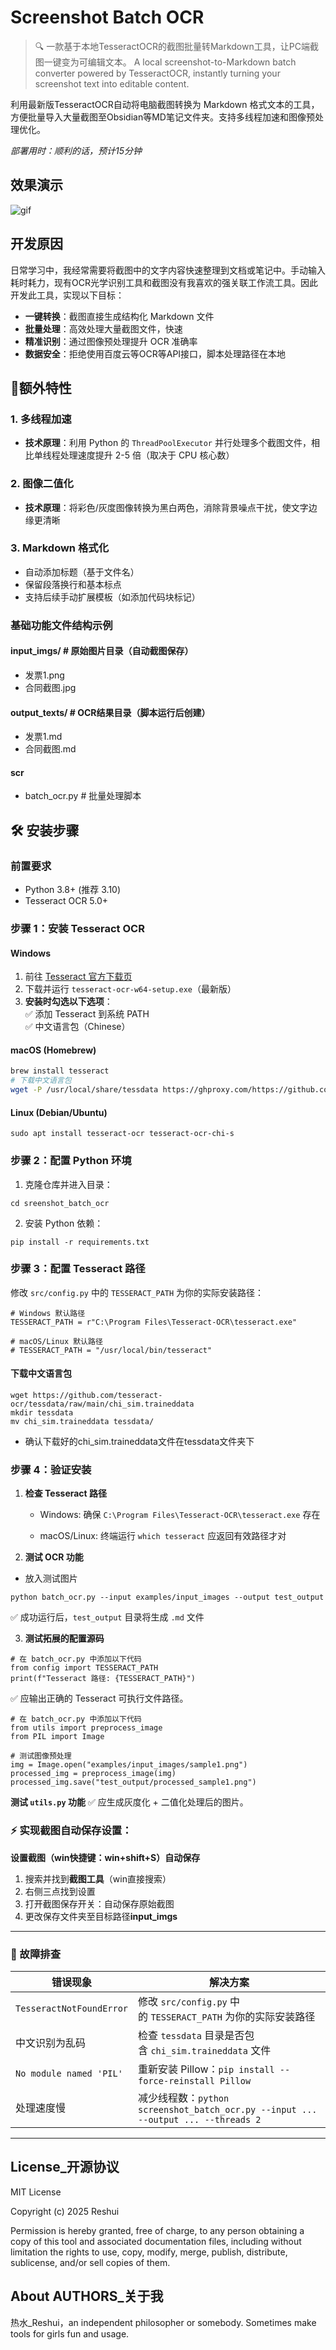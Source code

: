 # Screenshot Batch OCR

> 🔍 一款基于本地TesseractOCR的截图批量转Markdown工具，让PC端截图一键变为可编辑文本。
> A local screenshot-to-Markdown batch converter powered by TesseractOCR, instantly turning your screenshot text into editable content.

利用最新版TesseractOCR自动将电脑截图转换为 Markdown 格式文本的工具，方便批量导入大量截图至Obsidian等MD笔记文件夹。支持多线程加速和图像预处理优化。

*部署用时：顺利的话，预计15分钟*
## 效果演示

![gif](https://github.com/user-attachments/assets/61f719b6-d23a-4cca-972e-d58ea9572437)

## 开发原因

日常学习中，我经常需要将截图中的文字内容快速整理到文档或笔记中。手动输入耗时耗力，现有OCR光学识别工具和截图没有我喜欢的强关联工作流工具。因此开发此工具，实现以下目标：

- **一键转换**：截图直接生成结构化 Markdown 文件
- **批量处理**：高效处理大量截图文件，快速
- **精准识别**：通过图像预处理提升 OCR 准确率
- **数据安全**：拒绝使用百度云等OCR等API接口，脚本处理路径在本地

## 🦭额外特性

### 1. 多线程加速
- **技术原理**：利用 Python 的 `ThreadPoolExecutor` 并行处理多个截图文件，相比单线程处理速度提升 2-5 倍（取决于 CPU 核心数）

### 2. 图像二值化
- **技术原理**：将彩色/灰度图像转换为黑白两色，消除背景噪点干扰，使文字边缘更清晰

### 3. Markdown 格式化
- 自动添加标题（基于文件名）
- 保留段落换行和基本标点
- 支持后续手动扩展模板（如添加代码块标记）
 
### 基础功能文件结构示例

#### input_imgs/              # 原始图片目录（自动截图保存）
- 发票1.png
- 合同截图.jpg
#### output_texts/           # OCR结果目录（脚本运行后创建）
- 发票1.md
- 合同截图.md
#### scr
- batch_ocr.py            # 批量处理脚本


## 🛠️ 安装步骤

### 前置要求
- Python 3.8+ (推荐 3.10)
- Tesseract OCR 5.0+

### 步骤 1：安装 Tesseract OCR

#### Windows
1. 前往 [Tesseract 官方下载页](https://github.com/UB-Mannheim/tesseract/wiki)  
2. 下载并运行 `tesseract-ocr-w64-setup.exe`（最新版）  
3. **安装时勾选以下选项**：  
   ✅ 添加 Tesseract 到系统 PATH  
   ✅ 中文语言包（Chinese）  

#### macOS (Homebrew)
```bash
brew install tesseract
# 下载中文语言包
wget -P /usr/local/share/tessdata https://ghproxy.com/https://github.com/tesseract-ocr/tessdata/raw/main/chi_sim.traineddata 
```

#### Linux (Debian/Ubuntu)

```
sudo apt install tesseract-ocr tesseract-ocr-chi-s
```

### 步骤 2：配置 Python 环境

1. 克隆仓库并进入目录：
```git clone https://github.com/你的用户名/sreenshot_batch_ocr.git
cd sreenshot_batch_ocr
```

2. 安装 Python 依赖：
```
pip install -r requirements.txt
```

### 步骤 3：**配置 Tesseract 路径**

修改 `src/config.py` 中的 `TESSERACT_PATH` 为你的实际安装路径：

```
# Windows 默认路径
TESSERACT_PATH = r"C:\Program Files\Tesseract-OCR\tesseract.exe"

# macOS/Linux 默认路径
# TESSERACT_PATH = "/usr/local/bin/tesseract"
```

#### 下载中文语言包

```
wget https://github.com/tesseract-ocr/tessdata/raw/main/chi_sim.traineddata
mkdir tessdata
mv chi_sim.traineddata tessdata/

```
- 确认下载好的chi_sim.traineddata文件在tessdata文件夹下

### 步骤 4：验证安装

1. **检查 Tesseract 路径**
    
    - Windows: 确保 `C:\Program Files\Tesseract-OCR\tesseract.exe` 存在
        
    - macOS/Linux: 终端运行 `which tesseract` 应返回有效路径才对
        
2. **测试 OCR 功能**

- 放入测试图片

```
python batch_ocr.py --input examples/input_images --output test_output
```
✅ 成功运行后，`test_output` 目录将生成 `.md` 文件

3. **测试拓展的配置源码**

```
# 在 batch_ocr.py 中添加以下代码
from config import TESSERACT_PATH
print(f"Tesseract 路径: {TESSERACT_PATH}")
```
✅ 应输出正确的 Tesseract 可执行文件路径。
```
# 在 batch_ocr.py 中添加以下代码
from utils import preprocess_image
from PIL import Image

# 测试图像预处理
img = Image.open("examples/input_images/sample1.png")
processed_img = preprocess_image(img)
processed_img.save("test_output/processed_sample1.png")
```
 **测试 `utils.py` 功能**
 ✅ 应生成灰度化 + 二值化处理后的图片。
 
### ⚡ 实现截图自动保存设置：

**设置截图（win快捷键：win+shift+S）自动保存**
1. 搜索并找到**截图工具**（win直接搜索）
2. 右侧三点找到设置
3. 打开截图保存开关：自动保存原始截图
4. 更改保存文件夹至目标路径**input_imgs**
---

### 🚨 故障排查

|错误现象|解决方案|
|---|---|
|`TesseractNotFoundError`|修改 `src/config.py` 中的 `TESSERACT_PATH` 为你的实际安装路径|
|中文识别为乱码|检查 `tessdata` 目录是否包含 `chi_sim.traineddata` 文件|
|`No module named 'PIL'`|重新安装 Pillow：`pip install --force-reinstall Pillow`|
|处理速度慢|减少线程数：`python screenshot_batch_ocr.py --input ... --output ... --threads 2`|

---

## License_开源协议

MIT License

Copyright (c) 2025 Reshui

Permission is hereby granted, free of charge, to any person obtaining a copy
of this tool and associated documentation files, including without limitation the rights
to use, copy, modify, merge, publish, distribute, sublicense, and/or sell
copies of them.

## **About AUTHORS_关于我**

热水_Reshui，an independent philosopher or somebody.
Sometimes make tools for girls fun and usage.
